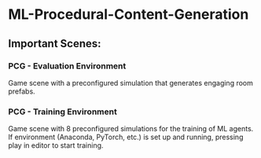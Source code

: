 # ML-Procedural-Content-Generation

## Important Scenes:
### PCG - Evaluation Environment
Game scene with a preconfigured simulation that generates engaging room prefabs.

### PCG - Training Environment
Game scene with 8 preconfigured simulations for the training of ML agents. If environment (Anaconda, PyTorch, etc.) is set up and running, pressing play in editor to start training.
